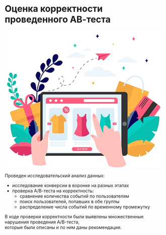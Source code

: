 # Оценка корректности проведенного АВ-теста
![](https://github.com/AlexaBogdan/data_analyst_projects/blob/main/image/online-shop.jpg?raw=true)

Проведен исследовательский анализ данных:
- исследование конверсии в воронке на разных этапах
- проверка А/В-теста на корректность:
	- сравнение количества событий по пользователям
	- поиск пользователей, попавших в обе группы
	- распределение числа событий по временному промежутку

В ходе проверки корректности были выявлены множественные нарушения проведения А/В-теста,  
которые были описаны и по ним даны рекомендации.
